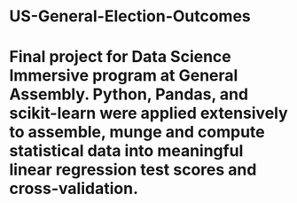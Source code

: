 # US-General-Election-Outcomes
# Final project for Data Science Immersive program at General Assembly. Python, Pandas, and scikit-learn were applied extensively to assemble, munge and compute statistical data into meaningful linear regression test scores and cross-validation.
